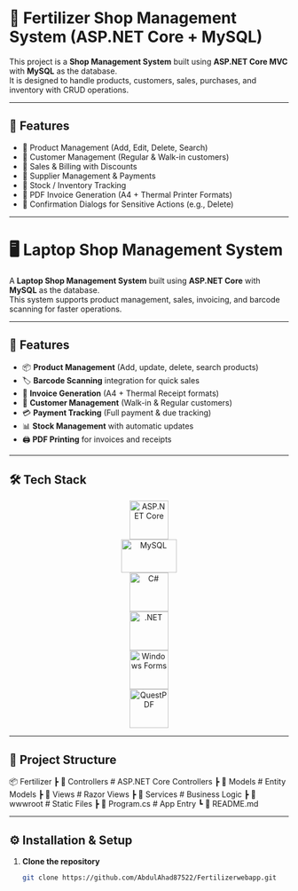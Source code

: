 # 🛒 Fertilizer Shop Management System (ASP.NET Core + MySQL)

This project is a **Shop Management System** built using **ASP.NET Core MVC** with **MySQL** as the database.  
It is designed to handle products, customers, sales, purchases, and inventory with CRUD operations.

---

## 🚀 Features
- 🔹 Product Management (Add, Edit, Delete, Search)
- 🔹 Customer Management (Regular & Walk-in customers)
- 🔹 Sales & Billing with Discounts
- 🔹 Supplier Management & Payments
- 🔹 Stock / Inventory Tracking
- 🔹 PDF Invoice Generation (A4 + Thermal Printer Formats)
- 🔹 Confirmation Dialogs for Sensitive Actions (e.g., Delete)

---

# 🖥️ Laptop Shop Management System

A **Laptop Shop Management System** built using **ASP.NET Core** with **MySQL** as the database.  
This system supports product management, sales, invoicing, and barcode scanning for faster operations.

---

## 🚀 Features
- 📦 **Product Management** (Add, update, delete, search products)
- 🏷️ **Barcode Scanning** integration for quick sales
- 🧾 **Invoice Generation** (A4 + Thermal Receipt formats)
- 👥 **Customer Management** (Walk-in & Regular customers)
- 💳 **Payment Tracking** (Full payment & due tracking)
- 📊 **Stock Management** with automatic updates
- 🖨️ **PDF Printing** for invoices and receipts

---

## 🛠️ Tech Stack

<p align="center">
  <img src="https://upload.wikimedia.org/wikipedia/commons/e/ee/.NET_Core_Logo.svg" alt="ASP.NET Core" width="70" height="70"/><br>
  <img src="https://upload.wikimedia.org/wikipedia/commons/0/0a/MySQL_textlogo.svg" alt="MySQL" width="100" height="60"/><br>
  <img src="https://upload.wikimedia.org/wikipedia/commons/4/4f/Csharp_Logo.png" alt="C#" width="70" height="70"/><br>
  <img src="https://learn.microsoft.com/en-us/media/logos/logo_net.svg" alt=".NET" width="70" height="70"/><br>
  <img src="https://i.ibb.co/7YF8vR7/windows-forms.png" alt="Windows Forms" width="70" height="70"/><br>
  <img src="https://raw.githubusercontent.com/QuestPDF/QuestPDF/main/assets/logo.png" alt="QuestPDF" width="70" height="70"/>
</p>

---

## 📂 Project Structure

📦 Fertilizer
┣ 📂 Controllers # ASP.NET Core Controllers
┣ 📂 Models # Entity Models
┣ 📂 Views # Razor Views
┣ 📂 Services # Business Logic
┣ 📂 wwwroot # Static Files
┣ 📜 Program.cs # App Entry
┗ 📜 README.md

---

## ⚙️ Installation & Setup

1. **Clone the repository**
   ```bash
   git clone https://github.com/AbdulAhad87522/Fertilizerwebapp.git
